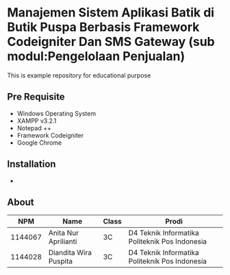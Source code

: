 # Manajemen Sistem Aplikasi Batik di Butik Puspa Berbasis Framework Codeigniter Dan SMS Gateway (sub modul:Pengelolaan Penjualan)
This is example repository for educational purpose
## Pre Requisite
* Windows Operating System
* XAMPP v3.2.1
* Notepad ++
* Framework Codeigniter
* Google Chrome

## Installation
-

## About
NPM| Name| Class | Prodi
------------ | ------------- | ------------- | -------------
1144067| Anita Nur Aprilianti| 3C| D4 Teknik Informatika Politeknik Pos Indonesia
1144028| Diandita Wira Puspita| 3C| D4 Teknik Informatika Politeknik Pos Indonesia


